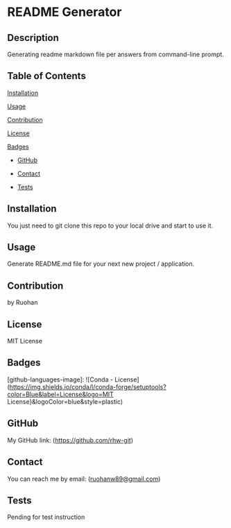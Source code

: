 
  # README Generator

  ##  Description

  Generating readme markdown file per answers from command-line prompt.

  ## Table of Contents

  [Installation](#installation)
  
  [Usage](#usage)
  
  [Contribution](#contribution)
  
  [License](#license)
  
  [Badges](#badges)
  
  - [GitHub](#github)
  
  - [Contact](#contact)
  - [Tests](#tests)

  ## Installation

  You just need to git clone this repo to your local drive and start to use it.

  ## Usage

  Generate README.md file for your next new project / application.

  ## Contribution

  by Ruohan

  ## License

  MIT License

  ## Badges

  [github-languages-image]: ![Conda - License](https://img.shields.io/conda/l/conda-forge/setuptools?color=Blue&label=License&logo=MIT License}&logoColor=blue&style=plastic)

  ## GitHub

  My GitHub link: (https://github.com/rhw-git)

  ## Contact

  You can reach me by email: (ruohanw89@gmail.com)

  ## Tests

  Pending for test instruction
